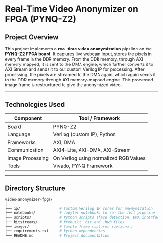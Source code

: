 # Real-Time Video Anonymizer on FPGA (PYNQ-Z2)

## Project Overview

This project implements a **real-time video anonymization** pipeline on the **PYNQ-Z2 FPGA board**. It captures live webcam input, stores the pixels in every frame in the DDR memory. From the DDR memory, through AXI memory mapped, it is sent to the DMA engine, which further converts it to AXI Stream and sends it to out custom Verilog IP for processing. After processing, the pixels are streamed to the DMA again, which again sends it to the DDR memory through AXI memory-mapped engine. This processed image frame is restructured to give the anonymized video.

---

## Technologies Used

| Component         | Tool / Framework             |
|------------------|------------------------------|
| Board            | PYNQ-Z2                      |
| Language         | Verilog (custom IP), Python  |
| Frameworks       | AXI, DMA        |
| Communication    | AXI4-Lite, AXI-DMA, AXI-Stream          |
| Image Processing | On Verilog using normalized RGB Values |
| Tools            | Vivado, PYNQ Framework       |

---

## Directory Structure

```bash
video-anonymizer-fpga/
│
├── ip/                  # Custom Verilog IP cores for anonymization
├── notebooks/           # Jupyter notebooks to run the full pipeline
├── scripts/             # Python scripts (face detection, DMA interfacing)
├── bitstreams/          # Prebuilt .bit and .hwh files
├── images/              # Sample frame captures (optional)
├── requirements.txt     # Python dependencies
└── README.md            # Project documentation

